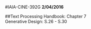 #IAIA-CINE-392G
**2/04/2016**
  
##Text
Processing Handbook: Chapter 7  
Generative Design: S.26 - S.30  